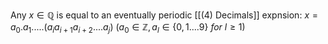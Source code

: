 Any $x \in \mathbb{Q}$ is equal to an eventually periodic [[(4) Decimals]] expnsion:
	$x = a_0.a_1.....(a_ia_{i+1} a_{i+2}....a_j)$  ($a_0 \in \mathbb{Z}, a_l \in \{0,1....9\} \ for \ l \ge 1)$
	